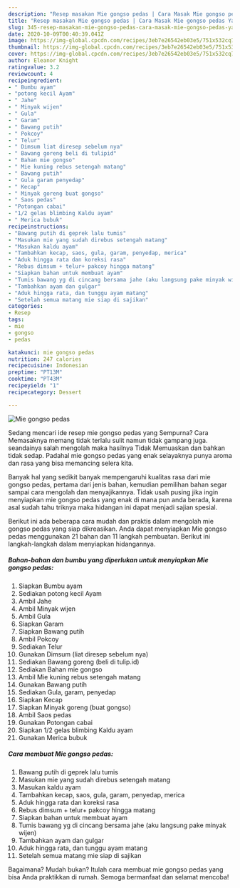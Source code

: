 ```yaml
---
description: "Resep masakan Mie gongso pedas | Cara Masak Mie gongso pedas Yang Enak Banget"
title: "Resep masakan Mie gongso pedas | Cara Masak Mie gongso pedas Yang Enak Banget"
slug: 345-resep-masakan-mie-gongso-pedas-cara-masak-mie-gongso-pedas-yang-enak-banget
date: 2020-10-09T00:40:39.041Z
image: https://img-global.cpcdn.com/recipes/3eb7e26542eb03e5/751x532cq70/mie-gongso-pedas-foto-resep-utama.jpg
thumbnail: https://img-global.cpcdn.com/recipes/3eb7e26542eb03e5/751x532cq70/mie-gongso-pedas-foto-resep-utama.jpg
cover: https://img-global.cpcdn.com/recipes/3eb7e26542eb03e5/751x532cq70/mie-gongso-pedas-foto-resep-utama.jpg
author: Eleanor Knight
ratingvalue: 3.2
reviewcount: 4
recipeingredient:
- " Bumbu ayam"
- "potong kecil Ayam"
- " Jahe"
- " Minyak wijen"
- " Gula"
- " Garam"
- " Bawang putih"
- " Pokcoy"
- " Telur"
- " Dimsum liat diresep sebelum nya"
- " Bawang goreng beli di tulipid"
- " Bahan mie gongso"
- " Mie kuning rebus setengah matang"
- " Bawang putih"
- " Gula garam penyedap"
- " Kecap"
- " Minyak goreng buat gongso"
- " Saos pedas"
- "Potongan cabai"
- "1/2 gelas blimbing Kaldu ayam"
- " Merica bubuk"
recipeinstructions:
- "Bawang putih di geprek lalu tumis"
- "Masukan mie yang sudah direbus setengah matang"
- "Masukan kaldu ayam"
- "Tambahkan kecap, saos, gula, garam, penyedap, merica"
- "Aduk hingga rata dan koreksi rasa"
- "Rebus dimsum + telur+ pakcoy hingga matang"
- "Siapkan bahan untuk membuat ayam"
- "Tumis bawang yg di cincang bersama jahe (aku langsung pake minyak wijen)"
- "Tambahkan ayam dan gulgar"
- "Aduk hingga rata, dan tunggu ayam matang"
- "Setelah semua matang mie siap di sajikan"
categories:
- Resep
tags:
- mie
- gongso
- pedas

katakunci: mie gongso pedas 
nutrition: 247 calories
recipecuisine: Indonesian
preptime: "PT13M"
cooktime: "PT43M"
recipeyield: "1"
recipecategory: Dessert

---
```



![Mie gongso pedas](https://img-global.cpcdn.com/recipes/3eb7e26542eb03e5/751x532cq70/mie-gongso-pedas-foto-resep-utama.jpg)

Sedang mencari ide resep mie gongso pedas yang Sempurna? Cara Memasaknya memang tidak terlalu sulit namun tidak gampang juga. seandainya salah mengolah maka hasilnya Tidak Memuaskan dan bahkan tidak sedap. Padahal mie gongso pedas yang enak selayaknya punya aroma dan rasa yang bisa memancing selera kita.



Banyak hal yang sedikit banyak mempengaruhi kualitas rasa dari mie gongso pedas, pertama dari jenis bahan, kemudian pemilihan bahan segar sampai cara mengolah dan menyajikannya. Tidak usah pusing jika ingin menyiapkan mie gongso pedas yang enak di mana pun anda berada, karena asal sudah tahu triknya maka hidangan ini dapat menjadi sajian spesial.


Berikut ini ada beberapa cara mudah dan praktis dalam mengolah mie gongso pedas yang siap dikreasikan. Anda dapat menyiapkan Mie gongso pedas menggunakan 21 bahan dan 11 langkah pembuatan. Berikut ini langkah-langkah dalam menyiapkan hidangannya.

<!--inarticleads1-->

##### Bahan-bahan dan bumbu yang diperlukan untuk menyiapkan Mie gongso pedas:

1. Siapkan  Bumbu ayam
1. Sediakan potong kecil Ayam
1. Ambil  Jahe
1. Ambil  Minyak wijen
1. Ambil  Gula
1. Siapkan  Garam
1. Siapkan  Bawang putih
1. Ambil  Pokcoy
1. Sediakan  Telur
1. Gunakan  Dimsum (liat diresep sebelum nya)
1. Sediakan  Bawang goreng (beli di tulip.id)
1. Sediakan  Bahan mie gongso
1. Ambil  Mie kuning rebus setengah matang
1. Gunakan  Bawang putih
1. Sediakan  Gula, garam, penyedap
1. Siapkan  Kecap
1. Siapkan  Minyak goreng (buat gongso)
1. Ambil  Saos pedas
1. Gunakan Potongan cabai
1. Siapkan 1/2 gelas blimbing Kaldu ayam
1. Gunakan  Merica bubuk




<!--inarticleads2-->

##### Cara membuat Mie gongso pedas:

1. Bawang putih di geprek lalu tumis
1. Masukan mie yang sudah direbus setengah matang
1. Masukan kaldu ayam
1. Tambahkan kecap, saos, gula, garam, penyedap, merica
1. Aduk hingga rata dan koreksi rasa
1. Rebus dimsum + telur+ pakcoy hingga matang
1. Siapkan bahan untuk membuat ayam
1. Tumis bawang yg di cincang bersama jahe (aku langsung pake minyak wijen)
1. Tambahkan ayam dan gulgar
1. Aduk hingga rata, dan tunggu ayam matang
1. Setelah semua matang mie siap di sajikan




Bagaimana? Mudah bukan? Itulah cara membuat mie gongso pedas yang bisa Anda praktikkan di rumah. Semoga bermanfaat dan selamat mencoba!
